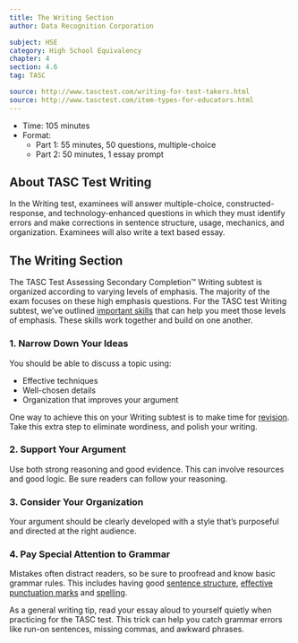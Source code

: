 ```yaml
---
title: The Writing Section
author: Data Recognition Corporation

subject: HSE
category: High School Equivalency
chapter: 4
section: 4.6
tag: TASC

source: http://www.tasctest.com/writing-for-test-takers.html
source: http://www.tasctest.com/item-types-for-educators.html
---
```

  * Time: 105 minutes
  * Format:
    - Part 1: 55 minutes, 50 questions, multiple-choice
    - Part 2: 50 minutes, 1 essay prompt

## About TASC Test Writing

In the Writing test, examinees will answer multiple-choice, constructed-response, and technology-enhanced questions in which they must identify errors and make corrections in sentence structure, usage, mechanics, and organization. Examinees will also write a text based essay.

## The Writing Section

The TASC Test Assessing Secondary Completion&trade; Writing subtest is organized according to varying levels of emphasis. The majority of the exam focuses on these high emphasis questions. For the TASC test Writing subtest, we’ve outlined [important skills](http://www.tasctest.com/blog.html#ufh-i-46796824-4-writing-skills-to-master-for-the-tasc-test) that can help you meet those levels of emphasis. These skills work together and build on one another.

### 1. Narrow Down Your Ideas

You should be able to discuss a topic using:

  * Effective techniques
  * Well-chosen details
  * Organization that improves your argument

One way to achieve this on your Writing subtest is to make time for [revision](http://www.tasctest.com/blog.html#ufh-i-46796377-revising-eliminating-wordiness-tasc-writing). Take this extra step to eliminate wordiness, and polish your writing.

### 2. Support Your Argument

Use both strong reasoning and good evidence. This can involve resources and good logic. Be sure readers can follow your reasoning.

### 3. Consider Your Organization

Your argument should be clearly developed with a style that’s purposeful and directed at the right audience.

### 4. Pay Special Attention to Grammar

Mistakes often distract readers, so be sure to proofread and know basic grammar rules. This includes having good [sentence structure](http://www.tasctest.com/blog.html#ufh-i-46796509-sentence-structure-and-grammar-tasc-writing), [effective punctuation marks](http://www.tasctest.com/blog.html#ufh-i-46796263-how-to-use-punctuation-marks-effectively-tasc-writing) and [spelling](http://www.tasctest.com/blog.html#ufh-i-46796227-4-tips-for-improving-your-spelling-tasc-writing).

As a general writing tip, read your essay aloud to yourself quietly when practicing for the TASC test. This trick can help you catch grammar errors like run-on sentences, missing commas, and awkward phrases.
